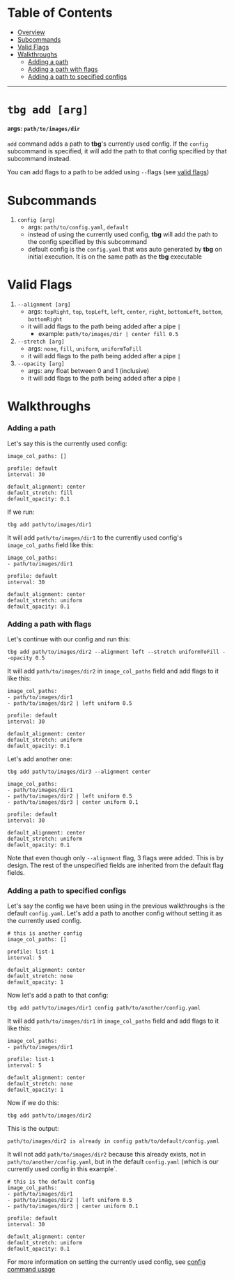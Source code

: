 # Table of Contents
- [Overview](#tbg-add-[arg])
- [Subcommands](#subcommands)
- [Valid Flags](#valid-flags)
- [Walkthroughs](#walkthroughs)
    - [Adding a path](#adding-a-path)
    - [Adding a path with flags](#adding-a-path-with-flags)
    - [Adding a path to specified configs](#adding-a-path-to-specified-configs)
---

# `tbg add [arg]`
#### args: `path/to/images/dir`
`add` command adds a path to **tbg**'s currently used config. If the `config` subcommand is specified, it will add the path to that config specified by that subcommand instead.

You can add flags to a path to be added using `--`flags (see [valid flags](#valid-flags))

# Subcommands
1. `config [arg]`
    - args: `path/to/config.yaml`, `default`
    - instead of using the currently used config, **tbg** will add the path to the config specified by this subcommand
    - default config is the `config.yaml` that was auto generated by **tbg** on initial execution. It is on the same path as the **tbg** executable

# Valid Flags
1. `--alignment [arg]`
    - args: `topRight`, `top`, `topLeft`, `left`, `center`, `right`, `bottomLeft`, `bottom`, `bottomRight`
    - it will add flags to the path being added after a pipe `|`
        - example: `path/to/images/dir | center fill 0.5`
2. `--stretch [arg]`
    - args: `none`, `fill`, `uniform`, `uniformToFill`
    - it will add flags to the path being added after a pipe `|`
3. `--opacity [arg]`
    - args: any float between 0 and 1 (inclusive)
    - it will add flags to the path being added after a pipe `|`

# Walkthroughs
### Adding a path
Let's say this is the currently used config:
```
image_col_paths: []

profile: default
interval: 30

default_alignment: center
default_stretch: fill
default_opacity: 0.1
```
If we run:
```
tbg add path/to/images/dir1
```
It will add `path/to/images/dir1` to the currently used config's `image_col_paths` field like this:
```
image_col_paths:
- path/to/images/dir1

profile: default
interval: 30

default_alignment: center
default_stretch: uniform
default_opacity: 0.1
```
### Adding a path with flags
Let's continue with our config and run this:
```
tbg add path/to/images/dir2 --alignment left --stretch uniformToFill --opacity 0.5
```
It will add `path/to/images/dir2` in `image_col_paths` field and add flags to it like this:
```
image_col_paths:
- path/to/images/dir1
- path/to/images/dir2 | left uniform 0.5

profile: default
interval: 30

default_alignment: center
default_stretch: uniform
default_opacity: 0.1
```
Let's add another one:
```
tbg add path/to/images/dir3 --alignment center
```
```
image_col_paths:
- path/to/images/dir1
- path/to/images/dir2 | left uniform 0.5
- path/to/images/dir3 | center uniform 0.1

profile: default
interval: 30

default_alignment: center
default_stretch: uniform
default_opacity: 0.1
```
Note that even though only `--alignment` flag, 3 flags were added. This is by design. The rest of the unspecified fields are inherited from the default flag fields.

### Adding a path to specified configs
Let's say the config we have been using in the previous walkthroughs is the default `config.yaml`. Let's add a path to another config without setting it as the currently used config.
```
# this is another config
image_col_paths: []

profile: list-1
interval: 5

default_alignment: center
default_stretch: none
default_opacity: 1
```
Now let's add a path to that config:
```
tbg add path/to/images/dir1 config path/to/another/config.yaml
```
It will add `path/to/images/dir1` in `image_col_paths` field and add flags to it like this:
```
image_col_paths:
- path/to/images/dir1

profile: list-1
interval: 5

default_alignment: center
default_stretch: none
default_opacity: 1
```
Now if we do this:
```
tbg add path/to/images/dir2
```
This is the output:
```
path/to/images/dir2 is already in config path/to/default/config.yaml
```
It will not add `path/to/images/dir2` because this already exists, not in `path/to/another/config.yaml`, but in the default `config.yaml` (which is our currently used config in this example`.
```
# this is the default config
image_col_paths:
- path/to/images/dir1
- path/to/images/dir2 | left uniform 0.5
- path/to/images/dir3 | center uniform 0.1

profile: default
interval: 30

default_alignment: center
default_stretch: uniform
default_opacity: 0.1
```
For more information on setting the currently used config, see [config command usage](https://github.com/saltkid/tbg/blob/main/docs/config_command_usage.md)
